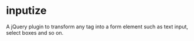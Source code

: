 # inputize
A jQuery plugin to transform any tag into a form element such as text input, select boxes and so on.
